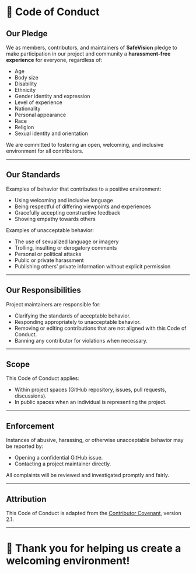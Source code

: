 # 📜 Code of Conduct

## Our Pledge

We as members, contributors, and maintainers of **SafeVision** pledge to make participation in our project and community a **harassment-free experience** for everyone, regardless of:

- Age
- Body size
- Disability
- Ethnicity
- Gender identity and expression
- Level of experience
- Nationality
- Personal appearance
- Race
- Religion
- Sexual identity and orientation

We are committed to fostering an open, welcoming, and inclusive environment for all contributors.

---

## Our Standards

Examples of behavior that contributes to a positive environment:

- Using welcoming and inclusive language
- Being respectful of differing viewpoints and experiences
- Gracefully accepting constructive feedback
- Showing empathy towards others

Examples of unacceptable behavior:

- The use of sexualized language or imagery
- Trolling, insulting or derogatory comments
- Personal or political attacks
- Public or private harassment
- Publishing others’ private information without explicit permission

---

## Our Responsibilities

Project maintainers are responsible for:

- Clarifying the standards of acceptable behavior.
- Responding appropriately to unacceptable behavior.
- Removing or editing contributions that are not aligned with this Code of Conduct.
- Banning any contributor for violations when necessary.

---

## Scope

This Code of Conduct applies:

- Within project spaces (GitHub repository, issues, pull requests, discussions).
- In public spaces when an individual is representing the project.

---

## Enforcement

Instances of abusive, harassing, or otherwise unacceptable behavior may be reported by:

- Opening a confidential GitHub issue.
- Contacting a project maintainer directly.

All complaints will be reviewed and investigated promptly and fairly.

---

## Attribution

This Code of Conduct is adapted from the [Contributor Covenant](https://www.contributor-covenant.org/), version 2.1.

---

# 🤝 Thank you for helping us create a welcoming environment!

